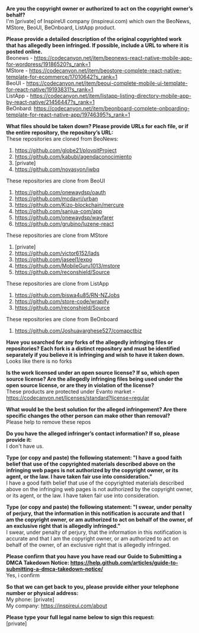**Are you the copyright owner or authorized to act on the copyright owner’s behalf?**   
I'm [private] of InspireUI company (inspireui.com) which own the BeoNews, MStore, BeoUI, BeOnboard, ListApp product.

**Please provide a detailed description of the original copyrighted work that has allegedly been infringed. If possible, include a URL to where it is posted online.**  
Beonews - https://codecanyon.net/item/beonews-react-native-mobile-app-for-wordpress/19186520?s_rank=1  
MStore - https://codecanyon.net/item/beostore-complete-react-native-template-for-ecommerce/17010642?s_rank=1  
BeoUI - https://codecanyon.net/item/beoui-complete-mobile-ui-template-for-react-native/19193831?s_rank=1  
ListApp - https://codecanyon.net/item/listapp-listing-directory-mobile-app-by-react-native/21456447?s_rank=1  
BeOnbard: https://codecanyon.net/item/beonboard-complete-onboarding-template-for-react-native-app/19746395?s_rank=1  

**What files should be taken down? Please provide URLs for each file, or if the entire repository, the repository’s URL:**  
These repositories are cloned from BeoNews:  
1. https://github.com/globe21/plovpitProject  
2. https://github.com/kabubi/agendaconocimiento  
3. [private]
4. https://github.com/novasyon/jwbq  

These repositories are clone from BeoUI  
1. https://github.com/onewaydsp/oauth  
2. https://github.com/mcdavri/urban  
3. https://github.com/Kizo-blockchain/mercure  
4. https://github.com/sanjua-com/app  
5. https://github.com/onewaydsp/wayfarer  
6. https://github.com/grubino/luzene-react  

These repositories are clone from MStore  
1. [private]  
2. https://github.com/victor6152/lads  
2. https://github.com/jaseel1/expo  
3. https://github.com/MobileGuru1013/mstore  
4. https://github.com/reconshield/Source

These repositories are clone from ListApp  
1. https://github.com/biswa4u85/RN-NZJobs  
2. https://github.com/store-code/wrapify  
3. https://github.com/reconshield/Source

These repositories are clone from BeOnboard  
1. https://github.com/Joshuavarghese527/comapctbiz

**Have you searched for any forks of the allegedly infringing files or repositories? Each fork is a distinct repository and must be identified separately if you believe it is infringing and wish to have it taken down.**  
Looks like there is no forks

**Is the work licensed under an open source license? If so, which open source license? Are the allegedly infringing files being used under the open source license, or are they in violation of the license?**  
These products are protected under Evanto market - https://codecanyon.net/licenses/standard?license=regular

**What would be the best solution for the alleged infringement? Are there specific changes the other person can make other than removal?**  
Please help to remove these repos

**Do you have the alleged infringer’s contact information? If so, please provide it:**  
I don't have us.

**Type (or copy and paste) the following statement: "I have a good faith belief that use of the copyrighted materials described above on the infringing web pages is not authorized by the copyright owner, or its agent, or the law. I have taken fair use into consideration."**  
I have a good faith belief that use of the copyrighted materials described above on the infringing web pages is not authorized by the copyright owner, or its agent, or the law. I have taken fair use into consideration.

**Type (or copy and paste) the following statement: "I swear, under penalty of perjury, that the information in this notification is accurate and that I am the copyright owner, or am authorized to act on behalf of the owner, of an exclusive right that is allegedly infringed."**  
I swear, under penalty of perjury, that the information in this notification is accurate and that I am the copyright owner, or am authorized to act on behalf of the owner, of an exclusive right that is allegedly infringed.

**Please confirm that you have you have read our Guide to Submitting a DMCA Takedown Notice: https://help.github.com/articles/guide-to-submitting-a-dmca-takedown-notice/**  
Yes, i confirm

**So that we can get back to you, please provide either your telephone number or physical address:**  
My phone: [private]  
My company: https://inspireui.com/about

**Please type your full legal name below to sign this request:**  
[private]
